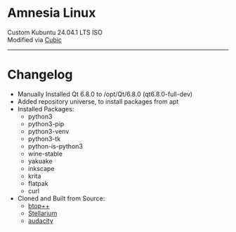 # Amnesia Linux
Custom Kubuntu 24.04.1 LTS ISO <br>
Modified via [Cubic](https://github.com/PJ-Singh-001/Cubic)

---

# Changelog
- Manually Installed Qt 6.8.0 to /opt/Qt/6.8.0 (qt6.8.0-full-dev)
- Added repository universe, to install packages from apt
- Installed Packages:
  - python3
  - python3-pip
  - python3-venv
  - python3-tk
  - python-is-python3
  - wine-stable
  - yakuake
  - inkscape
  - krita
  - flatpak
  - curl
- Cloned and Built from Source:
  - [btop++](https://github.com/aristocratos/btop)
  - [Stellarium](https://github.com/Stellarium/stellarium)
  - [audacity](https://github.com/audacity/audacity)
